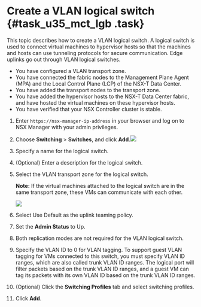 # Create a VLAN logical switch {#task_u35_mct_lgb .task}

This topic describes how to create a VLAN logical switch. A logical switch is used to connect virtual machines to hypervisor hosts so that the machines and hosts can use tunneling protocols for secure communication. Edge uplinks go out through VLAN logical switches.

-   You have configured a VLAN transport zone.
-   You have connected the fabric nodes to the Management Plane Agent \(MPA\) and the Local Control Plane \(LCP\) of the NSX-T Data Center.
-   You have added the transport nodes to the transport zone.
-   You have added the hypervisor hosts to the NSX-T Data Center fabric, and have hosted the virtual machines on these hypervisor hosts.
-   You have verified that your NSX Controller cluster is stable.

1.  Enter `https://nsx-manager-ip-address` in your browser and log on to NSX Manager with your admin privileges. 
2.   Choose **Switching** \> **Switches**, and click **Add**.![](http://static-aliyun-doc.oss-cn-hangzhou.aliyuncs.com/assets/img/85004/154886428436086_en-US.png)

 
3.  Specify a name for the logical switch. 
4.  \(Optional\) Enter a description for the logical switch. 
5.  Select the VLAN transport zone for the logical switch. 

    **Note:** If the virtual machines attached to the logical switch are in the same transport zone, these VMs can communicate with each other.

    ![](http://static-aliyun-doc.oss-cn-hangzhou.aliyuncs.com/assets/img/119753/154886428538089_en-US.png)

6.  Select Use Default as the uplink teaming policy. 
7.  Set the **Admin Status** to Up. 
8.  Both replication modes are not required for the VLAN logical switch. 
9.  Specify the VLAN ID to 0 for VLAN tagging. To support guest VLAN tagging for VMs connected to this switch, you must specify VLAN ID ranges, which are also called trunk VLAN ID ranges. The logical port will filter packets based on the trunk VLAN ID ranges, and a guest VM can tag its packets with its own VLAN ID based on the trunk VLAN ID ranges.
10. \(Optional\) Click the **Switching Profiles** tab and select switching profiles. 
11. Click **Add**. 

